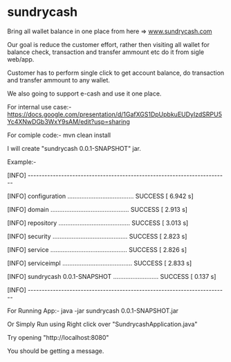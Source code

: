 # sundrycash
Bring all wallet balance in one place from here => www.sundrycash.com

Our goal is reduce the customer effort, rather then visiting all wallet for balance check, transaction and transfer ammount etc
do it from sigle web/app.

Customer has to perform single click to get account balance, do transaction and transfer ammount to any wallet.

We also going to support e-cash and use it one place.

For internal use case:- https://docs.google.com/presentation/d/1GafXGS1DpUpbkuEUDyIzdSRPU5Yc4XNwDGb3WxY9sAM/edit?usp=sharing

For comiple code:-
mvn clean install

I will create "sundrycash 0.0.1-SNAPSHOT" jar.

Example:-

[INFO] ------------------------------------------------------------------------

[INFO] configuration ...................................... SUCCESS [  6.942 s]

[INFO] domain ............................................. SUCCESS [  2.913 s]

[INFO] repository ......................................... SUCCESS [  3.013 s]

[INFO] security ........................................... SUCCESS [  2.823 s]

[INFO] service ............................................ SUCCESS [  2.826 s]

[INFO] serviceimpl ........................................ SUCCESS [  2.833 s]

[INFO] sundrycash 0.0.1-SNAPSHOT .......................... SUCCESS [  0.137 s]

[INFO] ------------------------------------------------------------------------


For Running App:-
java -jar sundrycash 0.0.1-SNAPSHOT.jar

Or Simply Run using Right click over "SundrycashApplication.java"

Try opening "http://localhost:8080"

You should be getting a message.



